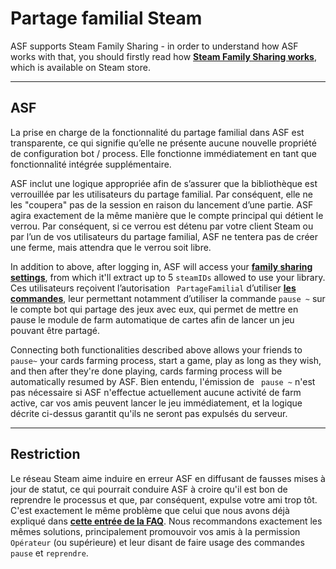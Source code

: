 # Partage familial Steam

ASF supports Steam Family Sharing - in order to understand how ASF works with that, you should firstly read how **[Steam Family Sharing works](https://store.steampowered.com/promotion/familysharing)**, which is available on Steam store.

---

## ASF

La prise en charge de la fonctionnalité du partage familial dans ASF est transparente, ce qui signifie qu’elle ne présente aucune nouvelle propriété de configuration bot / process. Elle fonctionne immédiatement en tant que fonctionnalité intégrée supplémentaire.

ASF inclut une logique appropriée afin de s’assurer que la bibliothèque est verrouillée par les utilisateurs du partage familial. Par conséquent, elle ne les "coupera" pas de la session en raison du lancement d’une partie. ASF agira exactement de la même manière que le compte principal qui détient le verrou. Par conséquent, si ce verrou est détenu par votre client Steam ou par l’un de vos utilisateurs du partage familial, ASF ne tentera pas de créer une ferme, mais attendra que le verrou soit libre.

In addition to above, after logging in, ASF will access your **[family sharing settings](https://store.steampowered.com/account/managedevices)**, from which it'll extract up to 5 `steamIDs` allowed to use your library. Ces utilisateurs reçoivent l’autorisation ` PartageFamilial` d’utiliser **[les commandes](https://github.com/JustArchiNET/ArchiSteamFarm/wiki/Commands)**, leur permettant notamment d’utiliser la commande ` pause ~ ` sur le compte bot qui partage des jeux avec eux, qui permet de mettre en pause le module de farm automatique de cartes afin de lancer un jeu pouvant être partagé.

Connecting both functionalities described above allows your friends to `pause~` your cards farming process, start a game, play as long as they wish, and then after they're done playing, cards farming process will be automatically resumed by ASF. Bien entendu, l'émission de ` pause ~` n'est pas nécessaire si ASF n'effectue actuellement aucune activité de farm active, car vos amis peuvent lancer le jeu immédiatement, et la logique décrite ci-dessus garantit qu'ils ne seront pas expulsés du serveur.

---

## Restriction

Le réseau Steam aime induire en erreur ASF en diffusant de fausses mises à jour de statut, ce qui pourrait conduire ASF à croire qu'il est bon de reprendre le processus et que, par conséquent, expulse votre ami trop tôt. C'est exactement le même problème que celui que nous avons déjà expliqué dans **[cette entrée de la FAQ](https://github.com/JustArchiNET/ArchiSteamFarm/wiki/FAQ#asf-is-kicking-my-steam-client-session-while-im-playing--this-account-is-logged-on-another-pc)**. Nous recommandons exactement les mêmes solutions, principalement promouvoir vos amis à la permission `Opérateur` (ou supérieure) et leur disant de faire usage des commandes `pause` et `reprendre`.
